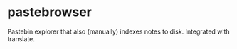 # pastebrowser
Pastebin explorer that also (manually) indexes notes to disk. Integrated with translate.
